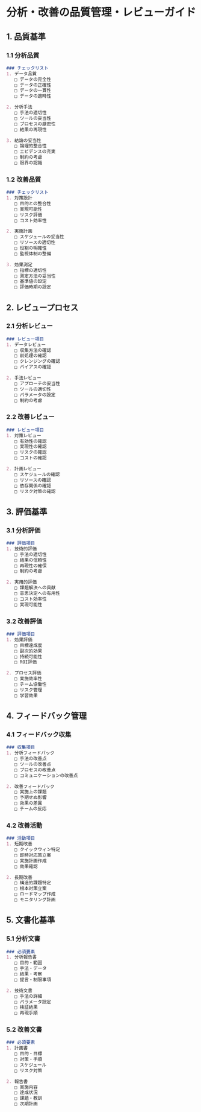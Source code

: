 # 分析・改善の品質管理・レビューガイド

## 1. 品質基準

### 1.1 分析品質
```markdown
### チェックリスト
1. データ品質
   □ データの完全性
   □ データの正確性
   □ データの一貫性
   □ データの適時性

2. 分析手法
   □ 手法の適切性
   □ ツールの妥当性
   □ プロセスの厳密性
   □ 結果の再現性

3. 結論の妥当性
   □ 論理的整合性
   □ エビデンスの充実
   □ 制約の考慮
   □ 限界の認識
```

### 1.2 改善品質
```markdown
### チェックリスト
1. 対策設計
   □ 目的との整合性
   □ 実現可能性
   □ リスク評価
   □ コスト効率性

2. 実施計画
   □ スケジュールの妥当性
   □ リソースの適切性
   □ 役割の明確性
   □ 監視体制の整備

3. 効果測定
   □ 指標の適切性
   □ 測定方法の妥当性
   □ 基準値の設定
   □ 評価時期の設定
```

## 2. レビュープロセス

### 2.1 分析レビュー
```markdown
### レビュー項目
1. データレビュー
   □ 収集方法の確認
   □ 前処理の確認
   □ クレンジングの確認
   □ バイアスの確認

2. 手法レビュー
   □ アプローチの妥当性
   □ ツールの適切性
   □ パラメータの設定
   □ 制約の考慮
```

### 2.2 改善レビュー
```markdown
### レビュー項目
1. 対策レビュー
   □ 有効性の確認
   □ 実現性の確認
   □ リスクの確認
   □ コストの確認

2. 計画レビュー
   □ スケジュールの確認
   □ リソースの確認
   □ 依存関係の確認
   □ リスク対策の確認
```

## 3. 評価基準

### 3.1 分析評価
```markdown
### 評価項目
1. 技術的評価
   □ 手法の適切性
   □ 結果の信頼性
   □ 再現性の確保
   □ 制約の考慮

2. 実用的評価
   □ 課題解決への貢献
   □ 意思決定への有用性
   □ コスト効率性
   □ 実現可能性
```

### 3.2 改善評価
```markdown
### 評価項目
1. 効果評価
   □ 目標達成度
   □ 副次的効果
   □ 持続可能性
   □ ROI評価

2. プロセス評価
   □ 実施効率性
   □ チーム協働性
   □ リスク管理
   □ 学習効果
```

## 4. フィードバック管理

### 4.1 フィードバック収集
```markdown
### 収集項目
1. 分析フィードバック
   □ 手法の改善点
   □ ツールの改善点
   □ プロセスの改善点
   □ コミュニケーションの改善点

2. 改善フィードバック
   □ 実施上の課題
   □ 予期せぬ影響
   □ 効果の差異
   □ チームの反応
```

### 4.2 改善活動
```markdown
### 活動項目
1. 短期改善
   □ クイックウィン特定
   □ 即時対応策立案
   □ 実施計画作成
   □ 効果確認

2. 長期改善
   □ 構造的課題特定
   □ 根本対策立案
   □ ロードマップ作成
   □ モニタリング計画
```

## 5. 文書化基準

### 5.1 分析文書
```markdown
### 必須要素
1. 分析報告書
   □ 目的・範囲
   □ 手法・データ
   □ 結果・考察
   □ 提言・制限事項

2. 技術文書
   □ 手法の詳細
   □ パラメータ設定
   □ 検証結果
   □ 再現手順
```

### 5.2 改善文書
```markdown
### 必須要素
1. 計画書
   □ 目的・目標
   □ 対策・手順
   □ スケジュール
   □ リスク対策

2. 報告書
   □ 実施内容
   □ 達成状況
   □ 課題・教訓
   □ 次期計画